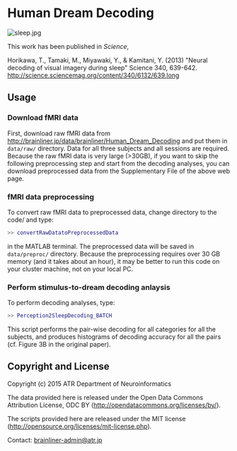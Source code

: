# Human Dream Decoding

![sleep.jpg](https://raw.githubusercontent.com/ATR-DNI/figures/master/sleep.jpg)

This work has been published in *Science*,

Horikawa, T., Tamaki, M., Miyawaki, Y., & Kamitani, Y. (2013) "Neural decoding of visual imagery during sleep" Science 340, 639-642. <http://science.sciencemag.org/content/340/6132/639.long>

## Usage

### Download fMRI data

First, download raw fMRI data from <http://brainliner.jp/data/brainliner/Human_Dream_Decoding> and put them in `data/raw/` directory.
Data for all three subjects and all sessions are required.
Because the raw fMRI data is very large (>30GB), if you want to skip the following preprocessing step and start from the decoding analyses, you can download preprocessed data from the Supplementary File of the above web page.

### fMRI data preprocessing

To convert raw fMRI data to preprocessed data, change directory to the code/ and type:

``` matlab
>> convertRawDatatoPreprocessedData
```

in the MATLAB terminal.
The preprocessed data will be saved in `data/preproc/` directory.
Because the preprocessing requires over 30 GB memory (and it takes about an hour), it may be better to run this code on your cluster machine, not on your local PC.

### Perform stimulus-to-dream decoding anlaysis

To perform decoding analyses, type:

``` matlab
>> Perception2SleepDecoding_BATCH
```

This script performs the pair-wise decoding for all categories for all the subjects, and produces histograms of decoding accuracy for all the pairs (cf. Figure 3B in the original paper).

## Copyright and License

Copyright (c) 2015 ATR Department of Neuroinformatics

The data provided here is released under the Open Data Commons Attribution License, ODC BY (<http://opendatacommons.org/licenses/by/>).

The scripts provided here are released under the MIT license (<http://opensource.org/licenses/mit-license.php>).

Contact: brainliner-admin@atr.jp
